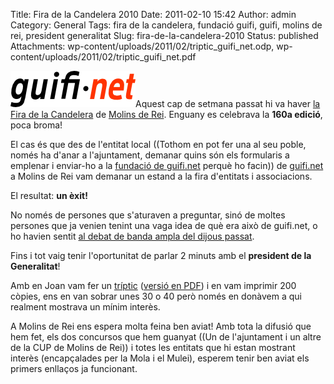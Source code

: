 Title: Fira de la Candelera 2010
Date: 2011-02-10 15:42
Author: admin
Category: General
Tags: fira de la candelera, fundació guifi, guifi, molins de rei, president generalitat
Slug: fira-de-la-candelera-2010
Status: published
Attachments: wp-content/uploads/2011/02/triptic_guifi_net.odp, wp-content/uploads/2011/02/triptic_guifi_net.pdf

[<img src="./wp-content/uploads/2007/10/logo-guifi.png" title="logo guifi" class="alignright size-full wp-image-220" width="200" height="58" />](http://gil.badall.net/wp-content/uploads/2007/10/logo-guifi.png)Aquest cap de setmana passat hi va haver [la Fira de la Candelera](http://www.molinsderei.cat/lacandelera/ "Pàgina web de la fira de la Candelera de Molins de Rei") de [Molins de Rei](http://www.molinsderei.cat "Pàgina web de l'ajuntament de Molins de Rei"). Enguany es celebrava la **160a edició**, poca broma!

El cas és que des de l'entitat local ((Tothom en pot fer una al seu poble, només ha d'anar a l'ajuntament, demanar quins són els formularis a emplenar i enviar-ho a la [fundació de guifi.net](http://fundacio.guifi.net "Pàgina web de la fundació guifi.net") perquè ho facin)) de [guifi.net](http://guifi.net "Pàgina web del projecte guifi.net") a Molins de Rei vam demanar un estand a la fira d'entitats i associacions.

El resultat: **un èxit!**

No només de persones que s'aturaven a preguntar, sinó de moltes persones que ja venien tenint una vaga idea de què era això de guifi.net, o ho havien sentit [al debat de banda ampla del dijous passat](https://llistes.projectes.lafarga.org/pipermail/guifi-usuaris/2011-February/015190.html "El cantant de Gossos ja està apuntat a les llistes de guifi i tot!").

Fins i tot vaig tenir l'oportunitat de parlar 2 minuts amb el **president de la Generalitat**!

Amb en Joan vam fer un [tríptic]({static}wp-content/uploads/2011/02/triptic_guifi_net.odp) ([versió en PDF]({static}wp-content/uploads/2011/02/triptic_guifi_net.pdf)) i en vam imprimir 200 còpies, ens en van sobrar unes 30 o 40 però només en donàvem a qui realment mostrava un mínim interès.

A Molins de Rei ens espera molta feina ben aviat! Amb tota la difusió que hem fet, els dos concursos que hem guanyat ((Un de l'ajuntament i un altre de la CUP de Molins de Rei)) i totes les entitats que hi estan mostrant interès (encapçalades per la Mola i el Mulei), esperem tenir ben aviat els primers enllaços ja funcionant.

